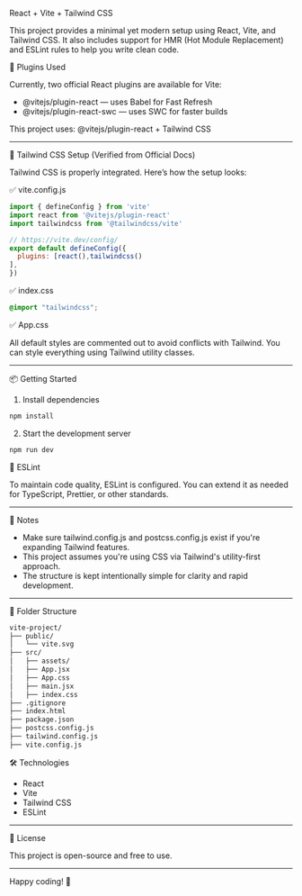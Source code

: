 React + Vite + Tailwind CSS

This project provides a minimal yet modern setup using React, Vite, and Tailwind CSS. It also includes support for HMR (Hot Module Replacement) and ESLint rules to help you write clean code.

🔌 Plugins Used

Currently, two official React plugins are available for Vite:

- @vitejs/plugin-react — uses Babel for Fast Refresh
- @vitejs/plugin-react-swc — uses SWC for faster builds

This project uses: @vitejs/plugin-react + Tailwind CSS

---

🎨 Tailwind CSS Setup (Verified from Official Docs)

Tailwind CSS is properly integrated. Here’s how the setup looks:

✅ vite.config.js
```js
import { defineConfig } from 'vite'
import react from '@vitejs/plugin-react'
import tailwindcss from '@tailwindcss/vite'

// https://vite.dev/config/
export default defineConfig({
  plugins: [react(),tailwindcss()
],
})

```
 ✅ index.css
```css
@import "tailwindcss";
```

✅ App.css

All default styles are commented out to avoid conflicts with Tailwind. You can style everything using Tailwind utility classes.

---

📦 Getting Started

1. Install dependencies
```bash
npm install
```
2. Start the development server
```bash
npm run dev
```


🧹 ESLint

To maintain code quality, ESLint is configured. You can extend it as needed for TypeScript, Prettier, or other standards.

---

📌 Notes

- Make sure tailwind.config.js and postcss.config.js exist if you're expanding Tailwind features.
- This project assumes you're using CSS via Tailwind's utility-first approach.
- The structure is kept intentionally simple for clarity and rapid development.

---

📁 Folder Structure
```bash
vite-project/
├── public/
│   └── vite.svg
├── src/
│   ├── assets/
│   ├── App.jsx
│   ├── App.css
│   ├── main.jsx
│   ├── index.css
├── .gitignore
├── index.html
├── package.json
├── postcss.config.js
├── tailwind.config.js
├── vite.config.js
```

🛠 Technologies

- React
- Vite
- Tailwind CSS
- ESLint

---

📄 License

This project is open-source and free to use.

---

Happy coding! 🚀
